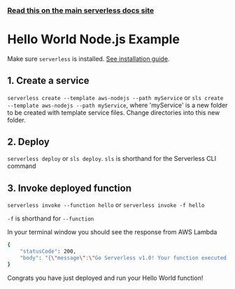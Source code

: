 <!--
title: Hello World Node.js Example
menuText: Hello World Node.js Example
description: Create a Node.js Hello World Lambda function
layout: Doc
-->

<!-- DOCS-SITE-LINK:START automatically generated  -->
### [Read this on the main serverless docs site](https://www.serverless.com/framework/docs/providers/aws/examples/hello-world/node/)
<!-- DOCS-SITE-LINK:END -->

# Hello World Node.js Example

Make sure `serverless` is installed. [See installation guide](../../../guide/installation.md).

## 1. Create a service
`serverless create --template aws-nodejs --path myService` or `sls create --template aws-nodejs --path myService`, where 'myService' is a new folder to be created with template service files.  Change directories into this new folder.

## 2. Deploy
`serverless deploy` or `sls deploy`. `sls` is shorthand for the Serverless CLI command

## 3. Invoke deployed function
`serverless invoke --function hello` or `serverless invoke -f hello`

`-f` is shorthand for `--function`

In your terminal window you should see the response from AWS Lambda

```bash
{
    "statusCode": 200,
    "body": "{\"message\":\"Go Serverless v1.0! Your function executed successfully!\",\"input\":{}}"
}
```

Congrats you have just deployed and run your Hello World function!
